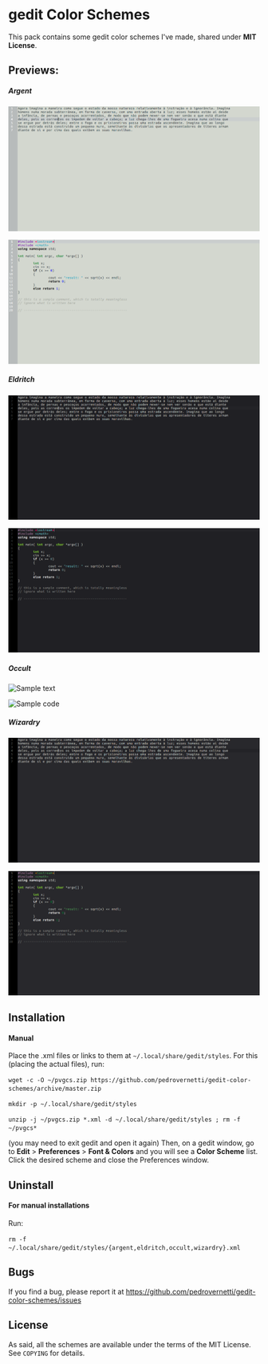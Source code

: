 # gedit Color Schemes

This pack contains some gedit color schemes I've made, shared under **MIT License**.

## Previews:

##### Argent

![Sample text](https://github.com/pedrovernetti/gedit-color-schemes/raw/master/Screenshots/Argent_text.png)

![Sample code](https://github.com/pedrovernetti/gedit-color-schemes/raw/master/Screenshots/Argent_code.png)

##### Eldritch

![Sample text](https://github.com/pedrovernetti/gedit-color-schemes/raw/master/Screenshots/Eldritch_text.png)

![Sample code](https://github.com/pedrovernetti/gedit-color-schemes/raw/master/Screenshots/Eldritch_code.png)

##### Occult

![Sample text](https://github.com/pedrovernetti/gedit-color-schemes/raw/master/Screenshots/Occult_text.png)

![Sample code](https://github.com/pedrovernetti/gedit-color-schemes/raw/master/Screenshots/Occult_code.png)

##### Wizardry

![Sample text](https://github.com/pedrovernetti/gedit-color-schemes/raw/master/Screenshots/Wizardry_text.png)

![Sample code](https://github.com/pedrovernetti/gedit-color-schemes/raw/master/Screenshots/Wizardry_code.png)

## Installation

#### Manual

Place the .xml files or links to them at `~/.local/share/gedit/styles`.
For this (placing the actual files), run:

`wget -c -O ~/pvgcs.zip https://github.com/pedrovernetti/gedit-color-schemes/archive/master.zip`

`mkdir -p ~/.local/share/gedit/styles`

`unzip -j ~/pvgcs.zip *.xml -d ~/.local/share/gedit/styles ; rm -f ~/pvgcs*`

(you may need to exit gedit and open it again)
Then, on a gedit window, go to __Edit__ > __Preferences__ > __Font & Colors__ and you will see a **Color Scheme** list. Click the desired scheme and close the Preferences window.

## Uninstall

#### For manual installations

Run:

`rm -f ~/.local/share/gedit/styles/{argent,eldritch,occult,wizardry}.xml`

## Bugs
If you find a bug, please report it at https://github.com/pedrovernetti/gedit-color-schemes/issues

## License

As said, all the schemes are available under the terms of the MIT License. See `COPYING` for details.


